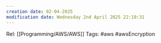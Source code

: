 ```yaml
---
creation date: 02-04-2025
modification date: Wednesday 2nd April 2025 22:19:31
---
```




Rel: [[Programming/AWS/AWS]]
Tags: #aws #awsEncryption
